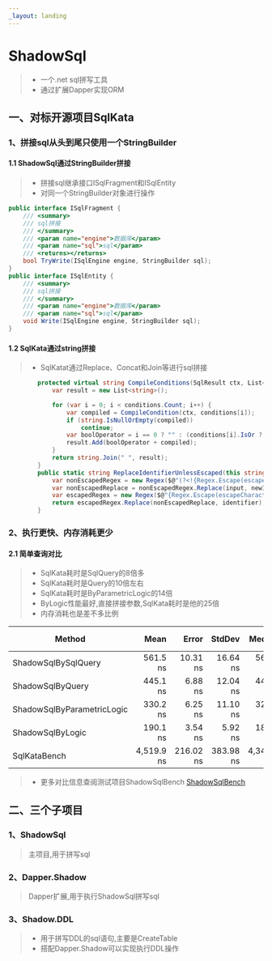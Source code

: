 ```yaml
---
_layout: landing
---
```


# ShadowSql
>* 一个.net sql拼写工具
>* 通过扩展Dapper实现ORM

## 一、对标开源项目SqlKata
### 1、拼接sql从头到尾只使用一个StringBuilder
#### 1.1 ShadowSql通过StringBuilder拼接
>* 拼接sql继承接口ISqlFragment和ISqlEntity
>* 对同一个StringBuilder对象进行操作

~~~csharp
public interface ISqlFragment {
    /// <summary>
    /// sql拼接
    /// </summary>
    /// <param name="engine">数据库</param>
    /// <param name="sql">sql</param>
    /// <returns></returns>
    bool TryWrite(ISqlEngine engine, StringBuilder sql);
}
public interface ISqlEntity {
    /// <summary>
    /// sql拼接
    /// </summary>
    /// <param name="engine">数据库</param>
    /// <param name="sql">sql</param>
    void Write(ISqlEngine engine, StringBuilder sql);
}
~~~

#### 1.2 SqlKata通过string拼接
>* SqlKatat通过Replace、Concat和Join等进行sql拼接
~~~csharp
        protected virtual string CompileConditions(SqlResult ctx, List<AbstractCondition> conditions) {
            var result = new List<string>();

            for (var i = 0; i < conditions.Count; i++) {
                var compiled = CompileCondition(ctx, conditions[i]);
                if (string.IsNullOrEmpty(compiled))
                    continue;
                var boolOperator = i == 0 ? "" : (conditions[i].IsOr ? "OR " : "AND ");
                result.Add(boolOperator + compiled);
            }
            return string.Join(" ", result);
        }
        public static string ReplaceIdentifierUnlessEscaped(this string input, string escapeCharacter, string identifier, string newIdentifier) {
            var nonEscapedRegex = new Regex($@"(?<!{Regex.Escape(escapeCharacter)}){Regex.Escape(identifier)}");
            var nonEscapedReplace = nonEscapedRegex.Replace(input, newIdentifier);
            var escapedRegex = new Regex($@"{Regex.Escape(escapeCharacter)}{Regex.Escape(identifier)}");
            return escapedRegex.Replace(nonEscapedReplace, identifier);
        }
~~~

### 2、执行更快、内存消耗更少
#### 2.1 简单查询对比
>* SqlKata耗时是SqlQuery的8倍多
>* SqlKata耗时是Query的10倍左右
>* SqlKata耗时是ByParametricLogic的14倍
>* ByLogic性能最好,直接拼接参数,SqlKata耗时是他的25倍
>* 内存消耗也是差不多比例

| Method                     | Mean       | Error     | StdDev    | Median     | Ratio | RatioSD | Gen0   | Allocated | Alloc Ratio |
|--------------------------- |-----------:|----------:|----------:|-----------:|------:|--------:|-------:|----------:|------------:|
| ShadowSqlBySqlQuery        |   561.5 ns |  10.31 ns |  16.64 ns |   560.8 ns |  0.13 |    0.01 |      - |    1680 B |        0.13 |
| ShadowSqlByQuery           |   445.1 ns |   6.88 ns |  12.04 ns |   443.1 ns |  0.10 |    0.01 |      - |    1488 B |        0.12 |
| ShadowSqlByParametricLogic |   330.2 ns |   6.25 ns |  11.10 ns |   328.6 ns |  0.07 |    0.01 |      - |    1112 B |        0.09 |
| ShadowSqlByLogic           |   190.1 ns |   3.54 ns |   5.92 ns |   188.1 ns |  0.04 |    0.00 |      - |     608 B |        0.05 |
| SqlKataBench               | 4,519.9 ns | 216.02 ns | 383.98 ns | 4,347.3 ns |  1.01 |    0.11 | 0.7000 |   12712 B |        1.00 |

>* 更多对比信息查阅测试项目ShadowSqlBench
>[ShadowSqlBench](https://github.com/donetsoftwork/Shadow/tree/master/Benchmarks/ShadowSqlBench)

## 二、三个子项目
### 1、ShadowSql
>主项目,用于拼写sql

### 2、Dapper.Shadow
>Dapper扩展,用于执行ShadowSql拼写sql

### 3、Shadow.DDL
>* 用于拼写DDL的sql语句,主要是CreateTable
>* 搭配Dapper.Shadow可以实现执行DDL操作
